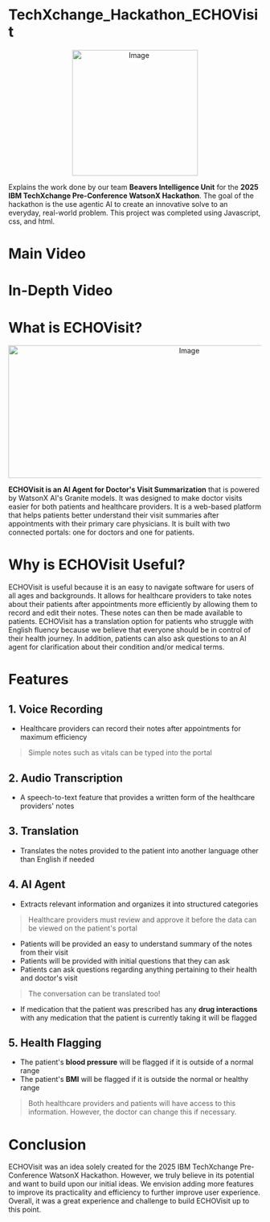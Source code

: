 # TechXchange_Hackathon_ECHOVisit
<div align="center">
<img width="250" height="250" alt="Image" src="https://github.com/user-attachments/assets/50c2a6e3-fab4-4082-96e8-5fef510f6dcf" />
</div>

Explains the work done by our team **Beavers Intelligence Unit** for the **2025 IBM TechXchange Pre-Conference WatsonX Hackathon**. The goal of the hackathon is the use agentic AI to create an innovative solve to an everyday, real-world problem. This project was completed using Javascript, css, and html.

# Main Video
# In-Depth Video

# What is ECHOVisit?
<div align="center">
<img width="704" height="264" alt="Image" src="https://github.com/user-attachments/assets/11b25f72-0548-44c1-b71b-0faa63b3eea3" />
</div>

**ECHOVisit is an AI Agent for Doctor's Visit Summarization** that is powered by WatsonX AI's Granite models. It was designed to make doctor visits easier for both patients and healthcare providers. It is a web-based platform that helps patients better understand their visit summaries after appointments with their primary care physicians. It is built with two connected portals: one for doctors and one for patients. 


# Why is ECHOVisit Useful?
ECHOVisit is useful because it is an easy to navigate software for users of all ages and backgrounds. It allows for healthcare providers to take notes about their patients after appointments more efficiently by allowing them to record and edit their notes. These notes can then be made available to patients. ECHOVisit has a translation option for patients who struggle with English fluency because we believe that everyone should be in control of their health journey. In addition, patients can also ask questions to an AI agent for clarification about their condition and/or medical terms.  

# Features
## 1. Voice Recording
- Healthcare providers can record their notes after appointments for maximum efficiency
> Simple notes such as vitals can be typed into the portal
## 2. Audio Transcription
- A speech-to-text feature that provides a written form of the healthcare providers' notes
## 3. Translation
- Translates the notes provided to the patient into another language other than English if needed
## 4. AI Agent
- Extracts relevant information and organizes it into structured categories
> Healthcare providers must review and approve it before the data can be viewed on the patient's portal
- Patients will be provided an easy to understand summary of the notes from their visit
- Patients will be provided with initial questions that they can ask
- Patients can ask questions regarding anything pertaining to their health and doctor's visit
> The conversation can be translated too!
- If medication that the patient was prescribed has any **drug interactions** with any medication that the patient is currently taking it will be flagged
## 5. Health Flagging
- The patient's **blood pressure** will be flagged if it is outside of a normal range
- The patient's **BMI** will be flagged if it is outside the normal or healthy range
> Both healthcare providers and patients will have access to this information. However, the doctor can change this if necessary.

# Conclusion
ECHOVisit was an idea solely created for the 2025 IBM TechXchange Pre-Conference WatsonX Hackathon. However, we truly believe in its potential and want to build upon our initial ideas. We envision adding more features to improve its practicality and efficiency to further improve user experience. Overall, it was a great experience and challenge to build ECHOVisit up to this point.
